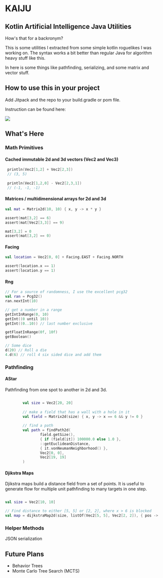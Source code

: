 # KAIJU

## Kotlin Artificial Intelligence Java Utilities

How's that for a backronym?

This is some utilities I extracted from some simple kotlin roguelikes I was working on.  The syntax works a bit better
 than regular Java for algorithm heavy stuff like this.  
 
In here is some things like pathfinding, serializing, and some matrix and vector stuff.

## How to use this in your project

Add Jitpack and the repo to your build.gradle or pom file.

Instruction can be found here:

[![](https://jitpack.io/v/stewsters/kaiju.svg)](https://jitpack.io/#stewsters/kaiju)

## What's Here


### Math Primitives

#### Cached immutable 2d and 3d vectors (Vec2 and Vec3)

```kotlin
 println(Vec2[1,2] + Vec2[2,3])
 // (3, 5)
 
 println(Vec2[1,2,0] - Vec2[2,3,1])
 // (-1, -1, -1)

```


#### Matrices / multidimensional arrays for 2d and 3d

```kotlin
val mat = Matrix2d(10, 10) { x, y -> x * y }

assert(mat[3,2] == 6)  
assert(mat[Vec2[3,3]] == 9)

mat[3,2] = 0
assert(mat[3,2] == 0) 


```

#### Facing
```kotlin
val location = Vec2[0, 0] + Facing.EAST + Facing.NORTH

assert(location.x == 1)
assert(location.y == 1)
```


#### Rng

```kotlin
// For a source of randomness, I use the excellent pcg32
val ran = Pcg32()
ran.nextInt(10)

// get a number in a range
getIntInRange(0, 10)
getInt((0 until 10))
getInt((0..10)) // last number exclusive

getFloatInRange(0f, 10f)
getBoolean()

// Some dice
d(20) // Roll a die
4.d(6) // roll 4 six sided dice and add them


```


### Pathfinding

#### AStar
Pathfinding from one spot to another in 2d and 3d.
```kotlin

        val size = Vec2[20, 20]
        
        // make a field that has a wall with a hole in it
        val field = Matrix2d(size) { x, y -> x == 6 && y != 0 }
        
        // find a path
        val path = findPath2d(
                field.getSize(),
                { if (field[it]) 100000.0 else 1.0 },
                ::getEuclideanDistance,
                { it.vonNeumanNeighborhood() },
                Vec2[0, 0],
                Vec2[19, 19]
        )

```

#### Djikstra Maps
Djikstra maps build a distance field from a set of points.  It is useful to 
generate flow for multiple unit pathfinding to many targets in one step.

```kotlin

val size = Vec2[10, 10]

// Find distance to either [5, 5] or [2, 2], where x > 6 is blocked
val map = dijkstraMap2d(size, listOf(Vec2[5, 5], Vec2[2, 2]), { pos -> pos.x > 6 })

```

### Helper Methods

JSON serialization


## Future Plans

* Behavior Trees
* Monte Carlo Tree Search (MCTS)


